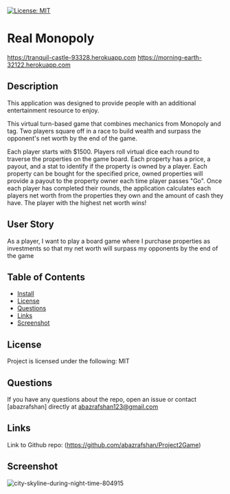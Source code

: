 [![License: MIT](https://img.shields.io/badge/License-MIT-yellow.svg)](https://opensource.org/licenses/MIT)

# Real Monopoly

https://tranquil-castle-93328.herokuapp.com
https://morning-earth-32122.herokuapp.com

## Description

This application was designed to provide people with an additional entertainment resource to enjoy.
  
This virtual turn-based game that combines mechanics from Monopoly and tag. Two players square off in a race to build wealth and surpass the opponent's net worth by the end of the game. 

Each player starts with $1500. Players roll virtual dice each round to traverse the properties on the game board. Each property has a price, a payout, and a stat to identify if the property is owned by a player. Each property can be bought for the specified price, owned properties will provide a payout to the property owner each time player passes "Go". Once each player has completed their rounds, the application calculates each players net worth from the properties they own and the amount of cash they have. The player with the highest net worth wins!

## User Story

As a player, I want to play a board game where I purchase properties as investments so that my net worth will surpass my opponents by the end of the game
  
## Table of Contents
* [Install](#install)
* [License](#license)
* [Questions](#questions)
* [Links](#links)
* [Screenshot](#screenshot)
   
## License
  
Project is licensed under the following: MIT

## Questions

If you have any questions about the repo, open an issue or contact [abazrafshan] directly at abazrafshan123@gmail.com

## Links

Link to Github repo: (https://github.com/abazrafshan/Project2Game)
  
## Screenshot

![city-skyline-during-night-time-804915](https://user-images.githubusercontent.com/63271368/84208650-10e5b900-aa69-11ea-9061-e9cebf6806a2.png)

